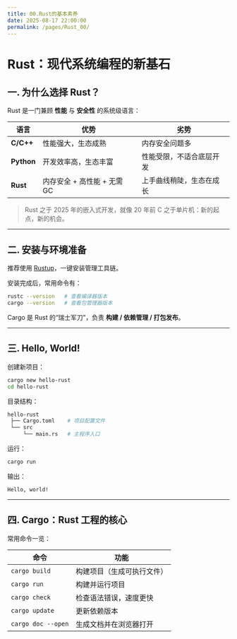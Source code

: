 ```yaml
---
title: 00.Rust的基本素养
date: 2025-08-17 22:00:00
permalink: /pages/Rust_00/
---
```


# **Rust：现代系统编程的新基石**

## **一. 为什么选择 Rust？**

Rust 是一门兼顾 **性能** 与 **安全性** 的系统级语言：  

| 语言     | 优势                                   | 劣势                    |
| -------- | -------------------------------------- | ----------------------- |
| **C/C++** | 性能强大，生态成熟                     | 内存安全问题多          |
| **Python** | 开发效率高，生态丰富                   | 性能受限，不适合底层开发 |
| **Rust**   | 内存安全 + 高性能 + 无需 GC            | 上手曲线稍陡，生态在成长 |

> Rust 之于 2025 年的嵌入式开发，就像 20 年前 C 之于单片机：新的起点，新的机会。  

---

## **二. 安装与环境准备**

推荐使用 [Rustup](https://www.rust-lang.org/)，一键安装管理工具链。  

安装完成后，常用命令有：  

```bash
rustc --version   # 查看编译器版本
cargo --version   # 查看包管理器版本
```

Cargo 是 Rust 的“瑞士军刀”，负责 **构建 / 依赖管理 / 打包发布**。

------

## **三. Hello, World!**

创建新项目：

```bash
cargo new hello-rust
cd hello-rust
```

目录结构：

```bash
hello-rust
 ├── Cargo.toml    # 项目配置文件
 └── src
     └── main.rs   # 主程序入口
```

运行：

```bash
cargo run
```

输出：

```bash
Hello, world!
```

------

## **四. Cargo：Rust 工程的核心**

常用命令一览：

| 命令               | 功能                       |
| ------------------ | -------------------------- |
| `cargo build`      | 构建项目（生成可执行文件） |
| `cargo run`        | 构建并运行项目             |
| `cargo check`      | 检查语法错误，速度更快     |
| `cargo update`     | 更新依赖版本               |
| `cargo doc --open` | 生成文档并在浏览器打开     |

